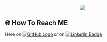 <h1 align="center">
  <a href="https://git.io/typing-svg">
    <img src="https://readme-typing-svg.herokuapp.com/?lines=Hello👋!;This+is+Zaynab+Elyan....;Wellcome+to+my+GitHub!&center=true&size=30">
  </a>
</h1>

## 🌐 How To Reach ME

Here on [![GitHub Logo](https://img.shields.io/badge/-GitHub-black?style=flat&logo=github)](https://github.com/ZaynabElyan/ZaynabElyan/issues) or on [![Linkedin Badge](https://img.shields.io/badge/-Zaynab%20Elyan-blue?style=flat&logo=Linkedin&logoColor=white)](https://www.linkedin.com/in/zaynabelyan)

